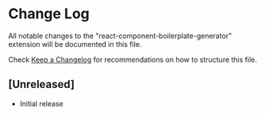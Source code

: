 # Change Log

All notable changes to the "react-component-boilerplate-generator" extension will be documented in this file.

Check [Keep a Changelog](http://keepachangelog.com/) for recommendations on how to structure this file.

## [Unreleased]

- Initial release